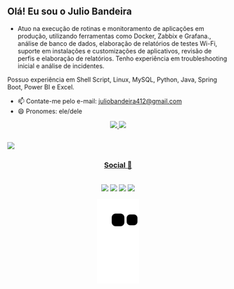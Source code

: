 ## Olá! Eu sou o Julio Bandeira

- Atuo na execução de rotinas e monitoramento de aplicações em produção, utilizando ferramentas como Docker, Zabbix e Grafana., análise de banco de dados, elaboração de relatórios de testes Wi-Fi, suporte em instalações e customizações de aplicativos, revisão de perfis e elaboração de relatórios. Tenho experiência em troubleshooting inicial e análise de incidentes.

Possuo experiência em Shell Script, Linux, MySQL, Python, Java, Spring Boot, Power BI e Excel.
- 📫 Contate-me pelo e-mail: juliobandeira412@gmail.com
- 😄 Pronomes: ele/dele

<div align="center">
  <a href="https://github.com/JulioCBandeira">
  <img height="180em" src="https://github-readme-stats.vercel.app/api?username=JulioCBandeira&show_icons=true&theme=dracula&include_all_commits=true&count_private=true"/>
  <img height="180em" src="https://github-readme-stats.vercel.app/api/top-langs/?username=JulioCBandeira&layout=compact&langs_count=7&theme=dracula"/>
</div>
  
  ##
  
  <img src="https://user-images.githubusercontent.com/73097560/115834477-dbab4500-a447-11eb-908a-139a6edaec5c.gif">
  <div align="center"> 
    <h3>Social 📱</h3><br>
  <a href="https://www.instagram.com/juliobandeira01/" target="_blank"><img src="https://img.shields.io/badge/-Instagram-%23E4405F?style=for-the-badge&logo=instagram&logoColor=white" target="_blank"></a>
  <a href = "mailto:juliobandeira412@gmail.com"><img src="https://img.shields.io/badge/-Gmail-%23333?style=for-the-badge&logo=gmail&logoColor=white" target="_blank"></a>
  <a href="https://www.linkedin.com/in/julio-cesar-paula-bandeira-j%C3%BAnior-50a0371b9/" target="_blank"><img src="https://img.shields.io/badge/-LinkedIn-%230077B5?style=for-the-badge&logo=linkedin&logoColor=white" target="_blank"></a> 
 <img src="https://user-images.githubusercontent.com/73097560/115834477-dbab4500-a447-11eb-908a-139a6edaec5c.gif">
    
  ![Snake animation](https://github.com/JulioCBandeira/JulioCBandeira/blob/output/github-contribution-grid-snake.svg)
    
  </div>
  
